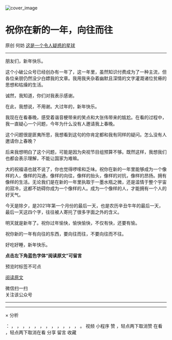 ![cover_image](https://mmbiz.qlogo.cn/mmbiz_jpg/OJNrVQetduric1sxS5gfHQgP2DDibKCYk45LDjMmY3JXRGAibWYrJeOKOCafDib8FzdGQicsQTVIjbd2ycS4xllc4KQ/0?wx_fmt=jpeg)

#  祝你在新的一年，向往而往

原创  何妨  [ 这是一个令人疑惑的星球 ](javascript:void\(0\);)

__ _ _ _ _

朋友们，新年快乐。

  

这个小破公众号已经创办有一年了，这一年里，虽然知识付费成为了一种主流，但各位亲朋仍然没少白嫖我的文章。我用我夹杂着幽默且深情的文字灌溉诸位贫瘠的思想和枯燥的生活。

  

诚然，我知道，你们对我表示感谢。

  

在此，我想说，不用谢。大过年的，新年快乐。

  

我现在在看春晚，感受着谐音梗带来的笑点和大张伟带来的尴尬。在看的过程中，我一直疑心一个问题，今年为什么没有人邀请我上春晚。

  

这个问题很是匪夷所思，我想看到这句的你肯定都和我有同样的疑问。怎么没有人邀请你上春晚？

  

后来我想明白了这个问题，可能是因为央视节目组预算不够。既然这样，我想我们也都会表示理解，不能让国家为难嘛。

  

大的祝福语也就不说了，你也觉得啰嗦和乏味。祝你在新的一年里能够成为一个像样的人，像样的沟通，像样的向往，像样的抬头，像样的对抗，像样的昂扬。拥有像样的生活。无论我们是在新的一年里执取于一墨水瓶之微，还是滥情于整个宇宙的寂冷，这都不妨碍你成为一个像样的人。成为一个像样的人，才能拥有一个人的好天气。

  

今天是除夕，是2021年第一个月份的最后一天，也是农历辛丑牛年的最后一天，最后一天这四个字，往往被人寄托了很多字面之外的含义。

  

明天就是新年了。祝你过年愉快，愉快愉快，不仅有快，还要有愉。

  

祝你新的一年有向往的东西，要向往而往，不要向往而不往。

  

好吃好睡，新年快乐。

  

  

  

**点击左下角蓝色字体“阅读原文”可留言**  

预览时标签不可点

[ 阅读原文 ](javascript:;)

微信扫一扫  
关注该公众号





****



****



×  分析

：  ，  ，  ，  ，  ，  ，  ，  ，  ，  ，  ，  ，  。  视频  小程序  赞  ，轻点两下取消赞  在看  ，轻点两下取消在看
分享  留言  收藏

